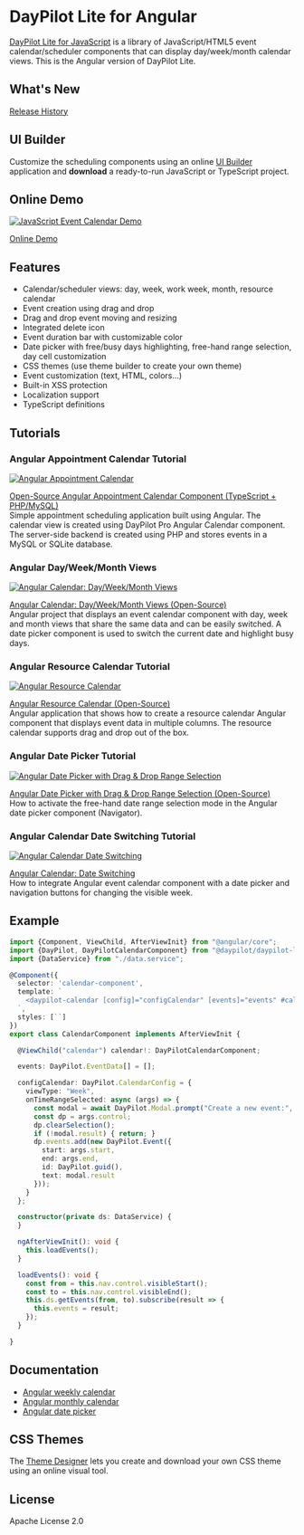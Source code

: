 # DayPilot Lite for Angular

[DayPilot Lite for JavaScript](https://javascript.daypilot.org/open-source/) is a library of JavaScript/HTML5 event calendar/scheduler components that can display day/week/month calendar views. This is the Angular version of DayPilot Lite.

## What's New

[Release History](https://javascript.daypilot.org/daypilot-lite-history/)

## UI Builder

Customize the scheduling components using an online [UI Builder](https://builder.daypilot.org/) application and **download** a ready-to-run JavaScript or TypeScript project.

## Online Demo

[![JavaScript Event Calendar Demo](https://static.daypilot.org/npm/202207/javascript-html5-event-calendar-scheduler-drag-drop.png)](https://javascript.daypilot.org/demo/lite/)

[Online Demo](https://javascript.daypilot.org/demo/lite/)

## Features

* Calendar/scheduler views: day, week, work week, month, resource calendar
* Event creation using drag and drop
* Drag and drop event moving and resizing
* Integrated delete icon
* Event duration bar with customizable color
* Date picker with free/busy days highlighting, free-hand range selection, day cell customization
* CSS themes (use theme builder to create your own theme)
* Event customization (text, HTML, colors...)
* Built-in XSS protection
* Localization support
* TypeScript definitions

## Tutorials

### Angular Appointment Calendar Tutorial

[![Angular Appointment Calendar](https://static.daypilot.org/npm/202207/angular-appointment-calendar.png)](https://code.daypilot.org/50175/angular-appointment-calendar-component-typescript)

[Open-Source Angular Appointment Calendar Component (TypeScript + PHP/MySQL)](https://code.daypilot.org/50175/angular-appointment-calendar-component-typescript)  
Simple appointment scheduling application built using Angular. The calendar view is created using DayPilot Pro Angular Calendar component. The server-side backend is created using PHP and stores events in a MySQL or SQLite database.

### Angular Day/Week/Month Views

[![Angular Calendar: Day/Week/Month Views](https://static.daypilot.org/npm/202207/angular-calendar-day-week-month.png)](https://code.daypilot.org/30451/angular-calendar-day-week-month-views)

[Angular Calendar: Day/Week/Month Views (Open-Source)](https://code.daypilot.org/30451/angular-calendar-day-week-month-views)  
Angular project that displays an event calendar component with day, week and month views that share the same data and can be easily switched. A date picker component is used to switch the current date and highlight busy days.

### Angular Resource Calendar Tutorial

[![Angular Resource Calendar](https://static.daypilot.org/npm/202207/angular-resource-calendar-tutorial.png)](https://code.daypilot.org/42642/angular-resource-calendar-tutorial)

[Angular Resource Calendar (Open-Source)](https://code.daypilot.org/42642/angular-resource-calendar-tutorial)  
Angular application that shows how to create a resource calendar Angular component that displays event data in multiple columns. The resource calendar supports drag and drop out of the box.

### Angular Date Picker Tutorial

[![Angular Date Picker with Drag & Drop Range Selection](https://static.daypilot.org/npm/202207/angular-calendar-date-picker-drag-drop.png)](https://code.daypilot.org/16244/angular-date-picker-with-drag-drop-range-selection)

[Angular Date Picker with Drag & Drop Range Selection (Open-Source)](https://code.daypilot.org/16244/angular-date-picker-with-drag-drop-range-selection)  
How to activate the free-hand date range selection mode in the Angular date picker component (Navigator).

### Angular Calendar Date Switching Tutorial

[![Angular Calendar Date Switching](https://static.daypilot.org/npm/202207/angular-calendar-date-switching-tutorial.png)](https://code.daypilot.org/78004/angular-calendar-date-switching)

[Angular Calendar: Date Switching](https://code.daypilot.org/78004/angular-calendar-date-switching)  
How to integrate Angular event calendar component with a date picker and navigation buttons for changing the visible week.

## Example

```typescript
import {Component, ViewChild, AfterViewInit} from "@angular/core";
import {DayPilot, DayPilotCalendarComponent} from "@daypilot/daypilot-lite-angular";
import {DataService} from "./data.service";

@Component({
  selector: 'calendar-component',
  template: `
    <daypilot-calendar [config]="configCalendar" [events]="events" #calendar></daypilot-calendar>
  `,
  styles: [``]
})
export class CalendarComponent implements AfterViewInit {

  @ViewChild("calendar") calendar!: DayPilotCalendarComponent;

  events: DayPilot.EventData[] = [];

  configCalendar: DayPilot.CalendarConfig = {
    viewType: "Week",
    onTimeRangeSelected: async (args) => {
      const modal = await DayPilot.Modal.prompt("Create a new event:", "Event 1");
      const dp = args.control;
      dp.clearSelection();
      if (!modal.result) { return; }
      dp.events.add(new DayPilot.Event({
        start: args.start,
        end: args.end,
        id: DayPilot.guid(),
        text: modal.result
      }));
    }
  };

  constructor(private ds: DataService) {
  }

  ngAfterViewInit(): void {
    this.loadEvents();
  }

  loadEvents(): void {
    const from = this.nav.control.visibleStart();
    const to = this.nav.control.visibleEnd();
    this.ds.getEvents(from, to).subscribe(result => {
      this.events = result;
    });
  }

}
```

## Documentation

* [Angular weekly calendar](https://doc.daypilot.org/calendar/angular/)
* [Angular monthly calendar](https://doc.daypilot.org/month/angular/)
* [Angular date picker](https://doc.daypilot.org/navigator/angular/)

## CSS Themes

The [Theme Designer](https://themes.daypilot.org/) lets you create and download your own CSS theme using an online visual tool.

## License

Apache License 2.0



